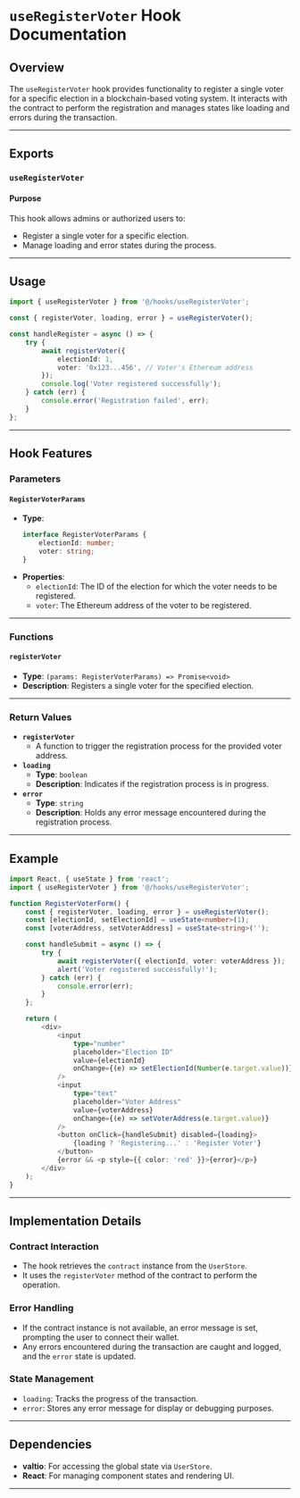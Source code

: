 # `useRegisterVoter` Hook Documentation

## Overview

The `useRegisterVoter` hook provides functionality to register a single voter for a specific election in a blockchain-based voting system. It interacts with the contract to perform the registration and manages states like loading and errors during the transaction.

---

## Exports

### `useRegisterVoter`

#### Purpose

This hook allows admins or authorized users to:
- Register a single voter for a specific election.
- Manage loading and error states during the process.

---

## Usage

```typescript
import { useRegisterVoter } from '@/hooks/useRegisterVoter';

const { registerVoter, loading, error } = useRegisterVoter();

const handleRegister = async () => {
    try {
        await registerVoter({
            electionId: 1,
            voter: '0x123...456', // Voter's Ethereum address
        });
        console.log('Voter registered successfully');
    } catch (err) {
        console.error('Registration failed', err);
    }
};
```

---

## Hook Features

### Parameters

#### `RegisterVoterParams`
- **Type**:
  ```typescript
  interface RegisterVoterParams {
      electionId: number;
      voter: string;
  }
  ```
- **Properties**:
  - `electionId`: The ID of the election for which the voter needs to be registered.
  - `voter`: The Ethereum address of the voter to be registered.

---

### Functions

#### `registerVoter`
- **Type**: `(params: RegisterVoterParams) => Promise<void>`
- **Description**: Registers a single voter for the specified election.

---

### Return Values

- **`registerVoter`**
  - A function to trigger the registration process for the provided voter address.
- **`loading`**
  - **Type**: `boolean`
  - **Description**: Indicates if the registration process is in progress.
- **`error`**
  - **Type**: `string`
  - **Description**: Holds any error message encountered during the registration process.

---

## Example

```typescript
import React, { useState } from 'react';
import { useRegisterVoter } from '@/hooks/useRegisterVoter';

function RegisterVoterForm() {
    const { registerVoter, loading, error } = useRegisterVoter();
    const [electionId, setElectionId] = useState<number>(1);
    const [voterAddress, setVoterAddress] = useState<string>('');

    const handleSubmit = async () => {
        try {
            await registerVoter({ electionId, voter: voterAddress });
            alert('Voter registered successfully!');
        } catch (err) {
            console.error(err);
        }
    };

    return (
        <div>
            <input
                type="number"
                placeholder="Election ID"
                value={electionId}
                onChange={(e) => setElectionId(Number(e.target.value))}
            />
            <input
                type="text"
                placeholder="Voter Address"
                value={voterAddress}
                onChange={(e) => setVoterAddress(e.target.value)}
            />
            <button onClick={handleSubmit} disabled={loading}>
                {loading ? 'Registering...' : 'Register Voter'}
            </button>
            {error && <p style={{ color: 'red' }}>{error}</p>}
        </div>
    );
}
```

---

## Implementation Details

### **Contract Interaction**
- The hook retrieves the `contract` instance from the `UserStore`.
- It uses the `registerVoter` method of the contract to perform the operation.

### **Error Handling**
- If the contract instance is not available, an error message is set, prompting the user to connect their wallet.
- Any errors encountered during the transaction are caught and logged, and the `error` state is updated.

### **State Management**
- `loading`: Tracks the progress of the transaction.
- `error`: Stores any error message for display or debugging purposes.

---

## Dependencies

- **valtio**: For accessing the global state via `UserStore`.
- **React**: For managing component states and rendering UI.

---


